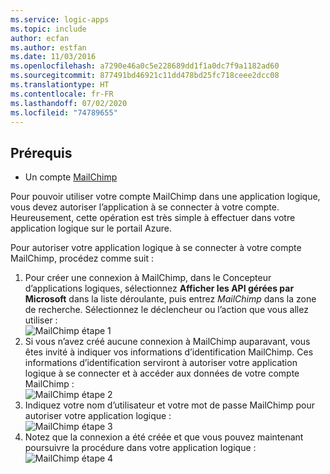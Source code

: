```yaml
---
ms.service: logic-apps
ms.topic: include
author: ecfan
ms.author: estfan
ms.date: 11/03/2016
ms.openlocfilehash: a7290e46a0c5e228689dd1f1a0dc7f9a1182ad60
ms.sourcegitcommit: 877491bd46921c11dd478bd25fc718ceee2dcc08
ms.translationtype: HT
ms.contentlocale: fr-FR
ms.lasthandoff: 07/02/2020
ms.locfileid: "74789655"
---
```

## <a name="prerequisites"></a>Prérequis

* Un compte [MailChimp](https://www.MailChimp.com/) 

Pour pouvoir utiliser votre compte MailChimp dans une application logique, vous devez autoriser l’application à se connecter à votre compte. Heureusement, cette opération est très simple à effectuer dans votre application logique sur le portail Azure. 

Pour autoriser votre application logique à se connecter à votre compte MailChimp, procédez comme suit :

1. Pour créer une connexion à MailChimp, dans le Concepteur d’applications logiques, sélectionnez **Afficher les API gérées par Microsoft** dans la liste déroulante, puis entrez *MailChimp* dans la zone de recherche. Sélectionnez le déclencheur ou l’action que vous allez utiliser :  
   ![MailChimp étape 1](./media/connectors-create-api-mailchimp/mailchimp-1.png)
2. Si vous n’avez créé aucune connexion à MailChimp auparavant, vous êtes invité à indiquer vos informations d’identification MailChimp. Ces informations d’identification serviront à autoriser votre application logique à se connecter et à accéder aux données de votre compte MailChimp :  
   ![MailChimp étape 2](./media/connectors-create-api-mailchimp/mailchimp-2.png)
3. Indiquez votre nom d’utilisateur et votre mot de passe MailChimp pour autoriser votre application logique :  
   ![MailChimp étape 3](./media/connectors-create-api-mailchimp/mailchimp-3.png)   
4. Notez que la connexion a été créée et que vous pouvez maintenant poursuivre la procédure dans votre application logique :  
   ![MailChimp étape 4](./media/connectors-create-api-mailchimp/mailchimp-4.png)

